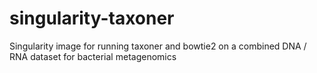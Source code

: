 # singularity-taxoner
Singularity image for running taxoner and bowtie2 on a combined DNA / RNA dataset for bacterial metagenomics
